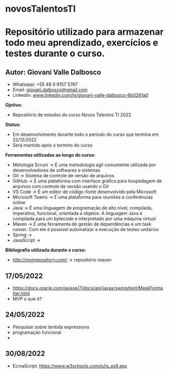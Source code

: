 # novosTalentosTI
# Repositório utilizado para armazenar todo meu aprendizado, exercícios e testes durante o curso.

## Autor: Giovani Valle Dalbosco
- Whatsapp: +55 48 9 9157 5767
- Email: giovani.dalbosco@gmail.com
- Linkedin: www.linkedin.com/in/giovani-valle-dalbosco-6b0261a0

**Ojetivo:**
- Repositório de estudos do curso Novos Talentos TI 2022

**Status:**
- Em desenvolvimento durante todo o periodo do curso que termina em 22/12/2022
- Será mantido após o termino do curso

**Ferramentas utilizadas ao longo do curso:**
- Metologia Scrum -> É uma metodologia agil comumente utilizada por desenvolvedores de softwares e sistemas
- Git -> Sistema de controle de versão de arquivos
- GitHub -> É uma plataforma com interface gráfica para hospedagem de arquivos com controle de versão usando o Git
- VS Code -> É um editor de código-fonte desenvolvido pela Microsoft
- Microsoft Teams -> É uma plataforma para reuniões e conferências online
- Java -> É uma linguagem de programação de alto nível, compilada, imperativa, funcional, orientada a objetos. A linguagem Java é compilada para um bytecode e interpretado por uma máquina virtual
- Maven -> É uma ferramenta de gestão de dependências e um task runner. Com ele é possível automatizar a execução de testes unitários
- Spring ->
- JavaScript ->

**Bibliografia utilizada durante o curso:**

- http://mvnrepository.com/ -> repositório maven

## 17/05/2022

- <https://docs.oracle.com/javase/7/docs/api/javax/swing/text/MaskFormatter.html>
- MVP o que é?

## 24/05/2022

- Pesquisar sobre lambda expressions
- programação funcional
- 

## 30/08/2022

- EcmaScript: https://www.w3schools.com/js/js_es6.asp